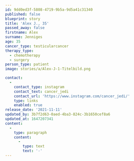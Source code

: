 ```yaml
---
id: 9dd0ed3f-5808-4719-9b5a-9d5a41c31340
published: false
blueprint: story
title: 'Alex J., 35'
passed_away: false
firstname: Alex
surname: Jenniges
age: 35
cancer_type: testicularcancer
therapy_type:
  - chemotherapy
  - surgery
person_type: patient
image: stories/a/Alex-J-1-Titelbild.png

contact:
  -
    contact_type: instagram
    contact_text: cancer_jedi
    contact_url: 'https://www.instagram.com/cancer_jedi/'
    type: links
    enabled: true
release_date: '2021-11-11'
updated_by: 3b7f2d63-0aed-4ba3-824c-3b1650cef8a6
updated_at: 1647207341
content:
  -
    type: paragraph
    content:
      -
        type: text
        text: '-'
---
```


